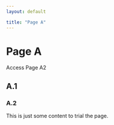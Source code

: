 ```yaml
---
layout: default

title: "Page A"
---
```



# Page A

Access Page A2

## A.1
### A.2

This is just some content to trial the page.
